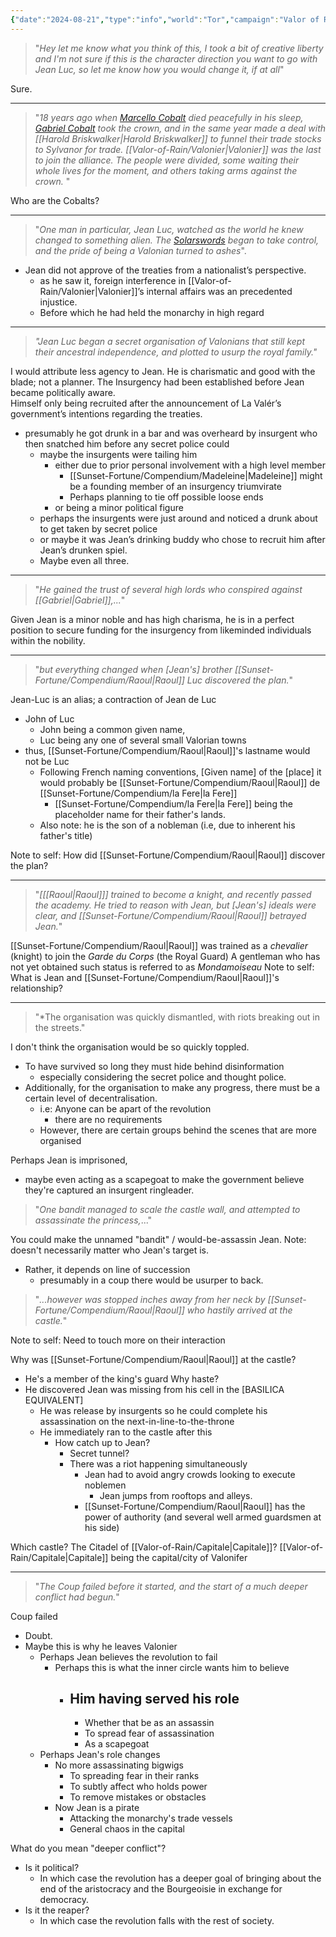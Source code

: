 ```yaml
---
{"date":"2024-08-21","type":"info","world":"Tor","campaign":"Valor of Rain","description":null,"icon":"FasNoteSticky","tags":["sf","info/world"],"dg-publish":true,"permalink":"/sunset-fortune/compendium/20240821-t2326-valorian-revolt/","dgPassFrontmatter":true,"created":"2024-08-22T15:17:08.505+09:30","updated":"2025-03-07T15:39:29.811+10:30"}
---
```



> "*Hey let me know what you think of this, I took a bit of creative liberty and I'm not sure if this is the character direction you want to go with Jean Luc, so let me know how you would change it, if at all*"

Sure.

---
>"*18 years ago when [Marcello Cobalt](Marcelo%20de%20Cobalt) died peacefully in his sleep, [Gabriel Cobalt](%20de%20Cobalt) took the crown, and in the same year made a deal with [[Harold Briskwalker\|Harold Briskwalker]] to funnel their trade stocks to Sylvanor for trade. [[Valor-of-Rain/Valonier\|Valonier]] was the last to join the alliance. The people were divided, some waiting their whole lives for the moment, and others taking arms against the crown.* "

Who are the Cobalts?

---
> "*One man in particular, Jean Luc, watched as the world he knew changed to something alien. The [Solarswords](SolarSwords.md) began to take control, and the pride of being a Valonian turned to ashes*". 
 
 - Jean did not approve of the treaties from a nationalist’s perspective.
	 - as he saw it, foreign interference in [[Valor-of-Rain/Valonier\|Valonier]]’s internal affairs was an precedented injustice.
	 - Before which he had held the monarchy in high regard

---
> *"Jean Luc began a secret organisation of Valonians that still kept their ancestral independence, and plotted to usurp the royal family."*

I would attribute less agency to Jean.  He is charismatic and good with the blade; not a planner.
The Insurgency had been established before Jean became politically aware.  
Himself only being recruited after the announcement of La Valér’s government’s intentions regarding the treaties.
 - presumably he got drunk in a bar and was overheard by insurgent who then snatched him before any secret police could
	- maybe the insurgents were tailing him 
		- either due to prior personal involvement with a high level member
			- [[Sunset-Fortune/Compendium/Madeleine\|Madeleine]] might be a founding member of an insurgency triumvirate
			- Perhaps planning to tie off possible loose ends
		- or being a minor political figure
	- perhaps the insurgents were just around and noticed a drunk about to get taken by secret police
	- or maybe it was Jean’s drinking buddy who chose to recruit him after Jean’s drunken spiel.
	- Maybe even all three.

---
> "*He gained the trust of several high lords who conspired against [[Gabriel\|Gabriel]],...*"

Given Jean is a minor noble and has high charisma, he is in a perfect position to secure funding for the insurgency from likeminded individuals within the nobility.

---
> "*but everything changed when \[Jean's] brother [[Sunset-Fortune/Compendium/Raoul\|Raoul]] Luc discovered the plan.*"

Jean-Luc is an alias; a contraction of Jean de Luc 
- John of Luc
	- John being a common given name, 
	- Luc being any one of several small Valorian towns
- thus, [[Sunset-Fortune/Compendium/Raoul\|Raoul]]'s lastname would not be Luc
	- Following French naming conventions, \[Given name] of the \[place] it would probably be [[Sunset-Fortune/Compendium/Raoul\|Raoul]] de [[Sunset-Fortune/Compendium/la Fere\|la Fere]]
		- [[Sunset-Fortune/Compendium/la Fere\|la Fere]] being the placeholder name for their father's lands.
	-  Also note: he is the son of a nobleman (i.e, due to inherent his father's title)

Note to self: How did [[Sunset-Fortune/Compendium/Raoul\|Raoul]] discover the plan?

---
> "*\[[[Raoul\|Raoul]]] trained to become a knight, and recently passed the academy.  He tried to reason with Jean, but \[Jean's] ideals were clear, and [[Sunset-Fortune/Compendium/Raoul\|Raoul]] betrayed Jean.*"

[[Sunset-Fortune/Compendium/Raoul\|Raoul]] was trained as a *chevalier* (knight) to join the _Garde du Corps_ (the Royal Guard)
	A gentleman who has not yet obtained such status is referred to as *Mondamoiseau*
Note to self: What is Jean and [[Sunset-Fortune/Compendium/Raoul\|Raoul]]'s relationship?

---
 > "*The organisation was quickly dismantled, with riots breaking out in the streets."

I don't think the organisation would be so quickly toppled.
- To have survived so long they must hide behind disinformation
	- especially considering the secret police and thought police.
- Additionally, for the organisation to make any progress, there must be a certain level of decentralisation.
	- i.e: Anyone can be apart of the revolution
		- there are no requirements
	- However, there are certain groups behind the scenes that are more organised

Perhaps Jean is imprisoned, 
- maybe even acting as a scapegoat to make the government believe they're captured an insurgent ringleader.

> "*One bandit managed to scale the castle wall, and attempted to assassinate the princess,*..."

You could make the unnamed "bandit" / would-be-assassin Jean.
Note: doesn't necessarily matter who Jean's target is. 
- Rather, it depends on line of succession
	- presumably in a coup there would be usurper to back.

>"*...however was stopped inches away from her neck by [[Sunset-Fortune/Compendium/Raoul\|Raoul]] who hastily arrived at the castle.*"

Note to self: Need to touch more on their interaction

Why was [[Sunset-Fortune/Compendium/Raoul\|Raoul]] at the castle?
- He's a member of the king's guard
Why haste?
- He discovered Jean was missing from his cell in the \[BASILICA EQUIVALENT] 
	- He was release by insurgents so he could complete his assassination on the next-in-line-to-the-throne
	- He immediately ran to the castle after this
		- How catch up to Jean?
			- Secret tunnel?
			- There was a riot happening simultaneously
				- Jean had to avoid angry crowds looking to execute noblemen
					- Jean jumps from rooftops and alleys.
				- [[Sunset-Fortune/Compendium/Raoul\|Raoul]] has the power of authority (and several well armed guardsmen at his side)

Which castle?
	The Citadel of [[Valor-of-Rain/Capitale\|Capitale]]?
			[[Valor-of-Rain/Capitale\|Capitale]] being the capital/city of Valonifer

---
> "*The Coup failed before it started, and the start of a much deeper conflict had begun.*"

Coup failed
- Doubt.
- Maybe this is why he leaves Valonier
	- Perhaps Jean believes the revolution to fail
		- Perhaps this is what the inner circle wants him to believe
			- Him having served his role
				- 
				- Whether that be as an assassin
				- To spread fear of assassination
				- As a scapegoat
	- Perhaps Jean's role changes
		- No more assassinating bigwigs
			- To spreading fear in their ranks
			- To subtly affect who holds power
			- To remove mistakes or obstacles
		- Now Jean is a pirate
			- Attacking the monarchy's trade vessels
			- General chaos in the capital

What do you mean "deeper conflict"?
- Is it political?
	- In which case the revolution has a deeper goal of bringing about the end of the
		aristocracy and the Bourgeoisie in exchange for democracy.
- Is it the reaper?
	 - In which case the revolution falls with the rest of society.
